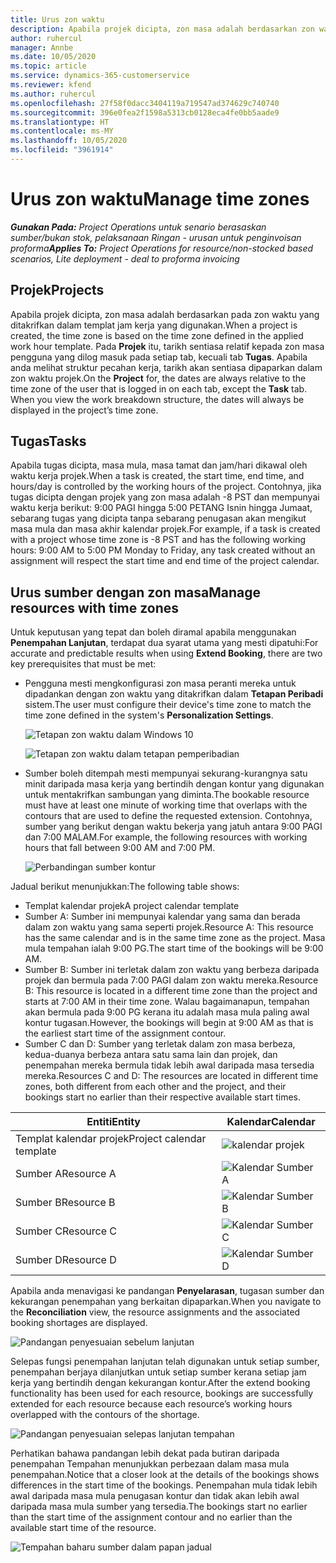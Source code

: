 ```yaml
---
title: Urus zon waktu
description: Apabila projek dicipta, zon masa adalah berdasarkan zon waktu yang ditakrifkan dalam templat jam kerja yang digunakan.
author: ruhercul
manager: Annbe
ms.date: 10/05/2020
ms.topic: article
ms.service: dynamics-365-customerservice
ms.reviewer: kfend
ms.author: ruhercul
ms.openlocfilehash: 27f58f0dacc3404119a719547ad374629c740740
ms.sourcegitcommit: 396e0fea2f1598a5313cb0128eca4fe0bb5aade9
ms.translationtype: HT
ms.contentlocale: ms-MY
ms.lasthandoff: 10/05/2020
ms.locfileid: "3961914"
---
```

# <a name="manage-time-zones"></a><span data-ttu-id="871d3-103">Urus zon waktu</span><span class="sxs-lookup"><span data-stu-id="871d3-103">Manage time zones</span></span>

<span data-ttu-id="871d3-104">_**Gunakan Pada:** Project Operations untuk senario berasaskan sumber/bukan stok, pelaksanaan Ringan - urusan untuk penginvoisan proforma_</span><span class="sxs-lookup"><span data-stu-id="871d3-104">_**Applies To:** Project Operations for resource/non-stocked based scenarios, Lite deployment - deal to proforma invoicing_</span></span>


## <a name="projects"></a><span data-ttu-id="871d3-105">Projek</span><span class="sxs-lookup"><span data-stu-id="871d3-105">Projects</span></span>

<span data-ttu-id="871d3-106">Apabila projek dicipta, zon masa adalah berdasarkan pada zon waktu yang ditakrifkan dalam templat jam kerja yang digunakan.</span><span class="sxs-lookup"><span data-stu-id="871d3-106">When a project is created, the time zone is based on the time zone defined in the applied work hour template.</span></span> <span data-ttu-id="871d3-107">Pada **Projek** itu, tarikh sentiasa relatif kepada zon masa pengguna yang dilog masuk pada setiap tab, kecuali tab **Tugas**. Apabila anda melihat struktur pecahan kerja, tarikh akan sentiasa dipaparkan dalam zon waktu projek.</span><span class="sxs-lookup"><span data-stu-id="871d3-107">On the **Project** for, the dates are always relative to the time zone of the user that is logged in on each tab, except the **Task** tab. When you view the work breakdown structure, the dates will always be displayed in the project’s time zone.</span></span>

## <a name="tasks"></a><span data-ttu-id="871d3-108">Tugas</span><span class="sxs-lookup"><span data-stu-id="871d3-108">Tasks</span></span>

<span data-ttu-id="871d3-109">Apabila tugas dicipta, masa mula, masa tamat dan jam/hari dikawal oleh waktu kerja projek.</span><span class="sxs-lookup"><span data-stu-id="871d3-109">When a task is created, the start time, end time, and hours/day is controlled by the working hours of the project.</span></span> <span data-ttu-id="871d3-110">Contohnya, jika tugas dicipta dengan projek yang zon masa adalah -8 PST dan mempunyai waktu kerja berikut: 9:00 PAGI hingga 5:00 PETANG Isnin hingga Jumaat, sebarang tugas yang dicipta tanpa sebarang penugasan akan mengikut masa mula dan masa akhir kalendar projek.</span><span class="sxs-lookup"><span data-stu-id="871d3-110">For example, if a task is created with a project whose time zone is -8 PST and has the following working hours: 9:00 AM to 5:00 PM Monday to Friday, any task created without an assignment will respect the start time and end time of the project calendar.</span></span>

## <a name="manage-resources-with-time-zones"></a><span data-ttu-id="871d3-111">Urus sumber dengan zon masa</span><span class="sxs-lookup"><span data-stu-id="871d3-111">Manage resources with time zones</span></span>

<span data-ttu-id="871d3-112">Untuk keputusan yang tepat dan boleh diramal apabila menggunakan **Penempahan Lanjutan**, terdapat dua syarat utama yang mesti dipatuhi:</span><span class="sxs-lookup"><span data-stu-id="871d3-112">For accurate and predictable results when using **Extend Booking**, there are two key prerequisites that must be met:</span></span>  

- <span data-ttu-id="871d3-113">Pengguna mesti mengkonfigurasi zon masa peranti mereka untuk dipadankan dengan zon waktu yang ditakrifkan dalam **Tetapan Peribadi** sistem.</span><span class="sxs-lookup"><span data-stu-id="871d3-113">The user must configure their device's time zone to match the time zone defined in the system's **Personalization Settings**.</span></span>
 
  ![Tetapan zon waktu dalam Windows 10](media/reconcile-assignments-03.png)

  ![Tetapan zon waktu dalam tetapan pemperibadian](media/reconcile-assignments-04.png)
 
- <span data-ttu-id="871d3-116">Sumber boleh ditempah mesti mempunyai sekurang-kurangnya satu minit daripada masa kerja yang bertindih dengan kontur yang digunakan untuk mentakrifkan sambungan yang diminta.</span><span class="sxs-lookup"><span data-stu-id="871d3-116">The bookable resource must have at least one minute of working time that overlaps with the contours that are used to define the requested extension.</span></span> <span data-ttu-id="871d3-117">Contohnya, sumber yang berikut dengan waktu bekerja yang jatuh antara 9:00 PAGI dan 7:00 MALAM.</span><span class="sxs-lookup"><span data-stu-id="871d3-117">For example, the following resources with working hours that fall between 9:00 AM and 7:00 PM.</span></span> 

  ![Perbandingan sumber kontur](media/reconcile-assignments-05.png)

<span data-ttu-id="871d3-119">Jadual berikut menunjukkan:</span><span class="sxs-lookup"><span data-stu-id="871d3-119">The following table shows:</span></span>

- <span data-ttu-id="871d3-120">Templat kalendar projek</span><span class="sxs-lookup"><span data-stu-id="871d3-120">A project calendar template</span></span>
- <span data-ttu-id="871d3-121">Sumber A: Sumber ini mempunyai kalendar yang sama dan berada dalam zon waktu yang sama seperti projek.</span><span class="sxs-lookup"><span data-stu-id="871d3-121">Resource A: This resource has the same calendar and is in the same time zone as the project.</span></span> <span data-ttu-id="871d3-122">Masa mula tempahan ialah 9:00 PG.</span><span class="sxs-lookup"><span data-stu-id="871d3-122">The start time of the bookings will be 9:00 AM.</span></span>
- <span data-ttu-id="871d3-123">Sumber B: Sumber ini terletak dalam zon waktu yang berbeza daripada projek dan bermula pada 7:00 PAGI dalam zon waktu mereka.</span><span class="sxs-lookup"><span data-stu-id="871d3-123">Resource B: This resource is located in a different time zone than the project and starts at 7:00 AM in their time zone.</span></span> <span data-ttu-id="871d3-124">Walau bagaimanapun, tempahan akan bermula pada 9:00 PG kerana itu adalah masa mula paling awal kontur tugasan.</span><span class="sxs-lookup"><span data-stu-id="871d3-124">However, the bookings will begin at 9:00 AM as that is the earliest start time of the assignment contour.</span></span>
- <span data-ttu-id="871d3-125">Sumber C dan D: Sumber yang terletak dalam zon masa berbeza, kedua-duanya berbeza antara satu sama lain dan projek, dan penempahan mereka bermula tidak lebih awal daripada masa tersedia mereka.</span><span class="sxs-lookup"><span data-stu-id="871d3-125">Resources C and D: The resources are located in different time zones, both different from each other and the project, and their bookings start no earlier than their respective available start times.</span></span>

|<span data-ttu-id="871d3-126">Entiti</span><span class="sxs-lookup"><span data-stu-id="871d3-126">Entity</span></span>  |<span data-ttu-id="871d3-127">Kalendar</span><span class="sxs-lookup"><span data-stu-id="871d3-127">Calendar</span></span>  |
|-|-|
|<span data-ttu-id="871d3-128">Templat kalendar projek</span><span class="sxs-lookup"><span data-stu-id="871d3-128">Project calendar template</span></span>   | ![kalendar projek](media/reconcile-assignments-06.png) |
|<span data-ttu-id="871d3-130">Sumber A</span><span class="sxs-lookup"><span data-stu-id="871d3-130">Resource A</span></span>  | ![Kalendar Sumber A](media/reconcile-assignments-06.png) |
|<span data-ttu-id="871d3-132">Sumber B</span><span class="sxs-lookup"><span data-stu-id="871d3-132">Resource B</span></span>  |  ![Kalendar Sumber B](media/reconcile-assignments-07.png) |
|<span data-ttu-id="871d3-134">Sumber C</span><span class="sxs-lookup"><span data-stu-id="871d3-134">Resource C</span></span>  |  ![Kalendar Sumber C](media/reconcile-assignments-08.png) |
|<span data-ttu-id="871d3-136">Sumber D</span><span class="sxs-lookup"><span data-stu-id="871d3-136">Resource D</span></span>  | ![Kalendar Sumber D](media/reconcile-assignments-09.png)  |
 
<span data-ttu-id="871d3-138">Apabila anda menavigasi ke pandangan **Penyelarasan**, tugasan sumber dan kekurangan penempahan yang berkaitan dipaparkan.</span><span class="sxs-lookup"><span data-stu-id="871d3-138">When you navigate to the **Reconciliation** view, the resource assignments and the associated booking shortages are displayed.</span></span>

![Pandangan penyesuaian sebelum lanjutan](media/reconcile-assignments-10.png)

<span data-ttu-id="871d3-140">Selepas fungsi penempahan lanjutan telah digunakan untuk setiap sumber, penempahan berjaya dilanjutkan untuk setiap sumber kerana setiap jam kerja yang bertindih dengan kekurangan kontur.</span><span class="sxs-lookup"><span data-stu-id="871d3-140">After the extend booking functionality has been used for each resource, bookings are successfully extended for each resource because each resource’s working hours overlapped with the contours of the shortage.</span></span>

![Pandangan penyesuaian selepas lanjutan tempahan](media/reconcile-assignments-11.png) 

<span data-ttu-id="871d3-142">Perhatikan bahawa pandangan lebih dekat pada butiran daripada penempahan Tempahan menunjukkan perbezaan dalam masa mula penempahan.</span><span class="sxs-lookup"><span data-stu-id="871d3-142">Notice that a closer look at the details of the bookings shows differences in the start time of the bookings.</span></span> <span data-ttu-id="871d3-143">Penempahan mula tidak lebih awal daripada masa mula penugasan kontur dan tidak akan lebih awal daripada masa mula sumber yang tersedia.</span><span class="sxs-lookup"><span data-stu-id="871d3-143">The bookings start no earlier than the start time of the assignment contour and no earlier than the available start time of the resource.</span></span>

![Tempahan baharu sumber dalam papan jadual](media/reconcile-assignments-12.png)
